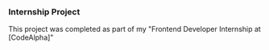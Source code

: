 ### Internship Project
This project was completed as part of my "Frontend Developer Internship at [CodeAlpha]"
